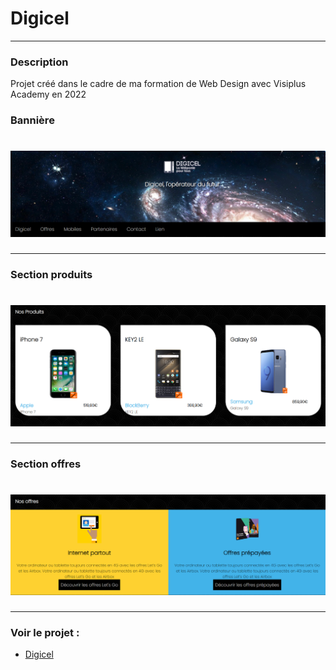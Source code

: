 # Digicel

---
### Description
<p>
  Projet créé dans le cadre de ma formation de Web Design avec Visiplus Academy en 2022
</p>

### Bannière 
# ![Digicel](https://github.com/nadiaprojets/digicel/blob/main/digicel-baner.png)
---

### Section produits
# ![Digicel produits](https://github.com/nadiaprojets/digicel/blob/main/digicel-produits.png)
---

### Section offres
# ![Digicels offres](https://github.com/nadiaprojets/digicel/blob/main/digicel-offres.png)
---

### Voir le projet :

* [Digicel](https://nadiaprojets.github.io/digicel/)
